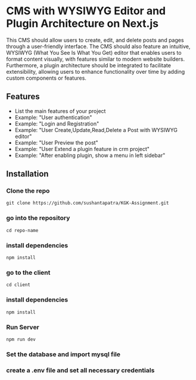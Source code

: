 # CMS with WYSIWYG Editor and Plugin Architecture on Next.js

This CMS should allow users to create, edit, and delete posts and pages through a user-friendly interface. The CMS should also feature an intuitive, WYSIWYG (What You See Is What You Get) editor that enables users to format content visually, with features similar to modern website builders. Furthermore, a plugin architecture should be integrated to facilitate extensibility, allowing users to enhance functionality over time by adding custom components or features.

## Features

-   List the main features of your project
-   Example: "User authentication"
-   Example: "Login and Registration"
-   Example: "User Create,Update,Read,Delete a Post with WYSIWYG editor"
-   Example: "User Preview the post"
-   Example: "User Extend a plugin feature in crm project"
-   Example: "After enabling plugin, show a menu in left sidebar"

## Installation

### Clone the repo

`git clone https://github.com/sushantapatra/KGK-Assignment.git`

### go into the repository

`cd repo-name`

### install dependencies

`npm install`

### go to the client

`cd client`

### install dependencies

`npm install`

### Run Server

`npm run dev`

### Set the database and import mysql file

### create a .env file and set all necessary credentials
